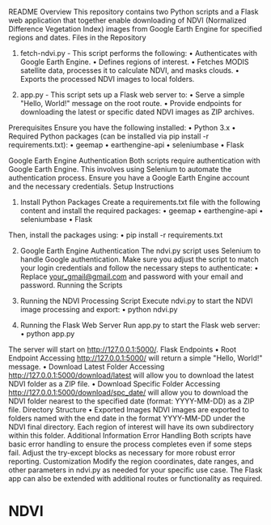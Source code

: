 README
Overview
This repository contains two Python scripts and a Flask web application that together enable downloading of NDVI (Normalized Difference Vegetation Index) images from Google Earth Engine for specified regions and dates.
Files in the Repository

1.	fetch-ndvi.py - This script performs the following:
•	Authenticates with Google Earth Engine.
•	Defines regions of interest.
•	Fetches MODIS satellite data, processes it to calculate NDVI, and masks clouds.
•	Exports the processed NDVI images to local folders.

2.	app.py - This script sets up a Flask web server to:
•	Serve a simple "Hello, World!" message on the root route.
•	Provide endpoints for downloading the latest or specific dated NDVI images as ZIP archives.

Prerequisites
Ensure you have the following installed:
•	Python 3.x
•	Required Python packages (can be installed via pip install -r requirements.txt):
•	geemap
•	earthengine-api
•	seleniumbase
•	Flask

Google Earth Engine Authentication
Both scripts require authentication with Google Earth Engine. This involves using Selenium to automate the authentication process. Ensure you have a Google Earth Engine account and the necessary credentials.
Setup Instructions

1.	Install Python Packages
Create a requirements.txt file with the following content and install the required packages:
•	geemap
•	earthengine-api
•	seleniumbase
•	Flask

Then, install the packages using:
•	pip install -r requirements.txt

2.	Google Earth Engine Authentication
The ndvi.py script uses Selenium to handle Google authentication. Make sure you adjust the script to match your login credentials and follow the necessary steps to authenticate:
•	Replace your_gmail@gmail.com and password with your email and password.
Running the Scripts

1.	Running the NDVI Processing Script
Execute ndvi.py to start the NDVI image processing and export:
•	python ndvi.py
2.	Running the Flask Web Server
Run app.py to start the Flask web server:
•	python app.py

The server will start on http://127.0.0.1:5000/.
Flask Endpoints
•	Root Endpoint
Accessing http://127.0.0.1:5000/ will return a simple "Hello, World!" message.
•	Download Latest Folder
Accessing http://127.0.0.1:5000/download/latest will allow you to download the latest NDVI folder as a ZIP file.
•	Download Specific Folder
Accessing http://127.0.0.1:5000/download/spc_date/<date> will allow you to download the NDVI folder nearest to the specified date (format: YYYY-MM-DD) as a ZIP file.
Directory Structure
•	Exported Images
NDVI images are exported to folders named with the end date in the format YYYY-MM-DD under the NDVI final directory. Each region of interest will have its own subdirectory within this folder.
Additional Information
Error Handling
Both scripts have basic error handling to ensure the process completes even if some steps fail. Adjust the try-except blocks as necessary for more robust error reporting.
Customization
Modify the region coordinates, date ranges, and other parameters in ndvi.py as needed for your specific use case. The Flask app can also be extended with additional routes or functionality as required.


# NDVI
